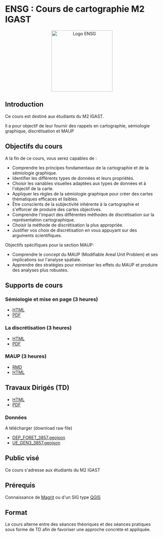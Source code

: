 # ENSG : Cours de cartographie M2 IGAST
<p align="center">
  <img src="https://upload.wikimedia.org/wikipedia/commons/3/39/Logo-ENSG-couleur-2023.svg" alt="Logo ENSG" width="200"/>
</p>

## Introduction

Ce cours est destiné aux étudiants du M2 IGAST. 

Il a pour objectif de leur fournir des rappels en cartographie, sémiologie graphique, discrétisation et MAUP

## Objectifs du cours

A la fin de ce cours, vous serez capables de :
 - Comprendre les principes fondamentaux de la cartographie et de la sémiologie graphique.
 - Identifier les différents types de données et leurs propriétés. 
 - Choisir les variables visuelles adaptées aux types de données et à l'objectif de la carte. 
 - Appliquer les règles de la sémiologie graphique pour créer des cartes thématiques efficaces et lisibles.
 - Être conscients de la subjectivité inhérente à la cartographie et s'efforcer de produire des cartes objectives. 
 - Comprendre l'impact des différentes méthodes de discrétisation sur la représentation cartographique. 
 - Choisir la méthode de discrétisation la plus appropriée. 
 - Justifier vos choix de discrétisation en vous appuyant sur des arguments scientifiques.

Objectifs spécifiques pour la section MAUP:
- Comprendre le concept du MAUP (Modifiable Areal Unit Problem) et ses implications sur l'analyse spatiale.
- Apprendre des stratégies pour minimiser les effets du MAUP et produire des analyses plus robustes.

## Supports de cours

### Sémiologie et mise en page (3 heures)
- [HTML](https://raw.githack.com/fbxyz/ENSG_IGAST/refs/heads/master/M2IGAST_Carto.html)
- [PDF](https://raw.githack.com/fbxyz/ENSG_IGAST/master/pdf/M2_IGAST_cours_carto.pdf)

### La discrétisation (3 heures)
- [HTML](https://raw.githack.com/fbxyz/ENSG_IGAST/master/M2IGAST_discretisation.slides.html)
- [PDF](https://raw.githack.com/fbxyz/ENSG_IGAST/master/pdf/M2_IGAST_cours_discretisation.pdf)

### MAUP (3 heures)
- [RMD](https://raw.githack.com/fbxyz/ENSG_IGAST/master/M2IGAST_MAUP.Rmd)
- [HTML](https://raw.githack.com/fbxyz/ENSG_IGAST/refs/heads/master/M2IGAST_MAUP.html)

## Travaux Dirigés (TD) 
- [HTML](https://raw.githack.com/fbxyz/ENSG_IGAST/master/M2IGAST_TD.html)
- [PDF](https://raw.githack.com/fbxyz/ENSG_IGAST/master/pdf/M2_IGAST_TD.pdf)
      
### Données 
A télécharger (download raw file)
  - [DEP_FORET_3857.geojson](https://github.com/fbxyz/ENSG_IGAST/blob/master/data/DEP_FORET_3857.geojson)
  - [UE_GEN3_3857.geojson](https://github.com/fbxyz/ENSG_IGAST/blob/master/data/UE_GEN3_3857.geojson)

## Public visé
Ce cours s'adresse aux étudiants du M2 IGAST

## Prérequis
Connaissance de [Magrit](https://magrit.cnrs.fr/) ou d'un SIG type [QGIS](https://qgis.org/download/)

## Format

Le cours alterne entre des séances théoriques et des séances pratiques sous forme de TD afin de favoriser une approche concrète et appliquée.

